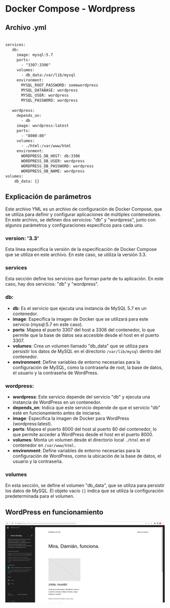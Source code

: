 # Docker Compose - Wordpress

## Archivo .yml

```version: '3.3'

services:
   db:
     image: mysql:5.7
     ports:
       - "3307:3306"
     volumes:
       - db_data:/var/lib/mysql
     environment:
       MYSQL_ROOT_PASSWORD: somewordpress
       MYSQL_DATABASE: wordpress
       MYSQL_USER: wordpress
       MYSQL_PASSWORD: wordpress

   wordpress:
     depends_on:
       - db
     image: wordpress:latest
     ports:
       - "8000:80"
     volumes:
       - ./html:/var/www/html
     environment:
       WORDPRESS_DB_HOST: db:3306
       WORDPRESS_DB_USER: wordpress
       WORDPRESS_DB_PASSWORD: wordpress
       WORDPRESS_DB_NAME: wordpress
volumes:
    db_data: {}
```

## Explicación de parámetros

Este archivo YML es un archivo de configuración de Docker Compose, que se utiliza para definir y configurar aplicaciones de múltiples contenedores. En este archivo, se definen dos servicios: "db" y "wordpress", junto con algunos parámetros y configuraciones específicos para cada uno.

### version: '3.3'
Esta línea especifica la versión de la especificación de Docker Compose que se utiliza en este archivo. En este caso, se utiliza la versión 3.3.

### services
Esta sección define los servicios que forman parte de tu aplicación. En este caso, hay dos servicios: "db" y "wordpress".

### db:

- **db**: Es el servicio que ejecuta una instancia de MySQL 5.7 en un contenedor.
- **image**: Especifica la imagen de Docker que se utilizará para este servicio (mysql:5.7 en este caso).
- **ports**: Mapea el puerto 3307 del host a 3306 del contenedor, lo que permite que la base de datos sea accesible desde el host en el puerto 3307.
- **volumes**: Crea un volumen llamado "db_data" que se utiliza para persistir los datos de MySQL en el directorio `/var/lib/mysql` dentro del contenedor.
- **environment**: Define variables de entorno necesarias para la configuración de MySQL, como la contraseña de root, la base de datos, el usuario y la contraseña de WordPress.

### wordpress:
- **wordpress**: Este servicio depende del servicio "db" y ejecuta una instancia de WordPress en un contenedor.
- **depends_on**: Indica que este servicio depende de que el servicio "db" esté en funcionamiento antes de iniciarse.
- **image**: Especifica la imagen de Docker para WordPress (wordpress:latest).
- **ports**: Mapea el puerto 8000 del host al puerto 80 del contenedor, lo que permite acceder a WordPress desde el host en el puerto 8000.
- **volumes**: Monta un volumen desde el directorio local `./html` en el contenedor en `/var/www/html.`
- **environment**: Define variables de entorno necesarias para la configuración de WordPress, como la ubicación de la base de datos, el usuario y la contraseña.

### volumes

En esta sección, se define el volumen "db_data", que se utiliza para persistir los datos de MySQL. El objeto vacío `{}` indica que se utiliza la configuración predeterminada para el volumen.

## WordPress en funcionamiento

![Wordpress](images/Screenshot_20231023_102336.png)